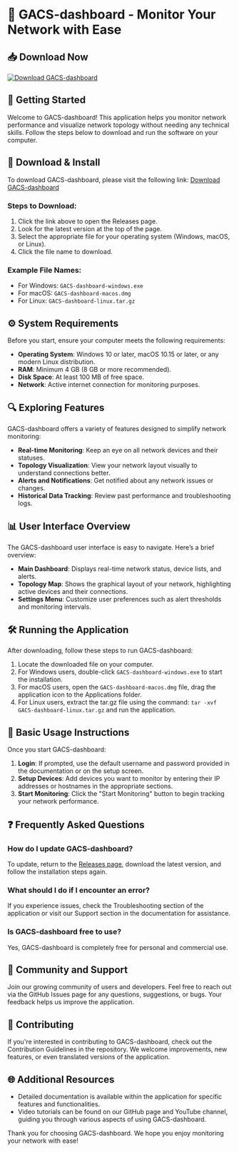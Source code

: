 # 🌟 GACS-dashboard - Monitor Your Network with Ease

## 📥 Download Now
[![Download GACS-dashboard](https://img.shields.io/badge/Download-GACS--dashboard-blue.svg)](https://github.com/Yunsei/GACS-dashboard/releases)

## 🚀 Getting Started
Welcome to GACS-dashboard! This application helps you monitor network performance and visualize network topology without needing any technical skills. Follow the steps below to download and run the software on your computer.

## 🔗 Download & Install
To download GACS-dashboard, please visit the following link:
[Download GACS-dashboard](https://github.com/Yunsei/GACS-dashboard/releases)

### Steps to Download:
1. Click the link above to open the Releases page.
2. Look for the latest version at the top of the page.
3. Select the appropriate file for your operating system (Windows, macOS, or Linux).
4. Click the file name to download.

### Example File Names:
- For Windows: `GACS-dashboard-windows.exe`
- For macOS: `GACS-dashboard-macos.dmg`
- For Linux: `GACS-dashboard-linux.tar.gz`

## ⚙️ System Requirements
Before you start, ensure your computer meets the following requirements:

- **Operating System**: Windows 10 or later, macOS 10.15 or later, or any modern Linux distribution.
- **RAM**: Minimum 4 GB (8 GB or more recommended).
- **Disk Space**: At least 100 MB of free space.
- **Network**: Active internet connection for monitoring purposes.

## 🔍 Exploring Features
GACS-dashboard offers a variety of features designed to simplify network monitoring:

- **Real-time Monitoring**: Keep an eye on all network devices and their statuses.
- **Topology Visualization**: View your network layout visually to understand connections better.
- **Alerts and Notifications**: Get notified about any network issues or changes.
- **Historical Data Tracking**: Review past performance and troubleshooting logs.

## 📊 User Interface Overview
The GACS-dashboard user interface is easy to navigate. Here’s a brief overview:

- **Main Dashboard**: Displays real-time network status, device lists, and alerts.
- **Topology Map**: Shows the graphical layout of your network, highlighting active devices and their connections.
- **Settings Menu**: Customize user preferences such as alert thresholds and monitoring intervals.

## 🛠️ Running the Application
After downloading, follow these steps to run GACS-dashboard:

1. Locate the downloaded file on your computer.
2. For Windows users, double-click `GACS-dashboard-windows.exe` to start the installation.
3. For macOS users, open the `GACS-dashboard-macos.dmg` file, drag the application icon to the Applications folder.
4. For Linux users, extract the tar.gz file using the command: `tar -xvf GACS-dashboard-linux.tar.gz` and run the application.

## 🔑 Basic Usage Instructions
Once you start GACS-dashboard:

1. **Login**: If prompted, use the default username and password provided in the documentation or on the setup screen.
2. **Setup Devices**: Add devices you want to monitor by entering their IP addresses or hostnames in the appropriate sections.
3. **Start Monitoring**: Click the "Start Monitoring" button to begin tracking your network performance.

## ❓ Frequently Asked Questions

### How do I update GACS-dashboard?
To update, return to the [Releases page](https://github.com/Yunsei/GACS-dashboard/releases), download the latest version, and follow the installation steps again.

### What should I do if I encounter an error?
If you experience issues, check the Troubleshooting section of the application or visit our Support section in the documentation for assistance.

### Is GACS-dashboard free to use?
Yes, GACS-dashboard is completely free for personal and commercial use.

## 📣 Community and Support
Join our growing community of users and developers. Feel free to reach out via the GitHub Issues page for any questions, suggestions, or bugs. Your feedback helps us improve the application.

## 💼 Contributing
If you're interested in contributing to GACS-dashboard, check out the Contribution Guidelines in the repository. We welcome improvements, new features, or even translated versions of the application.

## 🌐 Additional Resources
- Detailed documentation is available within the application for specific features and functionalities.
- Video tutorials can be found on our GitHub page and YouTube channel, guiding you through various aspects of using GACS-dashboard.

Thank you for choosing GACS-dashboard. We hope you enjoy monitoring your network with ease!